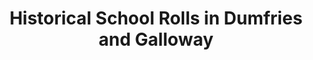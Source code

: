 ---
schema: default
title: Historical School Rolls in Dumfries and Galloway
organization: Dumfries and Galloway Council
notes: 
resources:

  - name: Historical School Rolls in Dumfries and Galloway JSON
  - url: https://api.usmart.io/org/9762f781-5c04-4759-a70b-afc585af1d12/091b7162-6da4-4cc2-a0b8-4936cddbd4eb/1/urql
  - format: JSON

  - name: Historical School Rolls in Dumfries and Galloway CSV
  - url: https://data.usmart.io/org/9762f781-5c04-4759-a70b-afc585af1d12/resource?resourceGUID=41f05d21-058e-4475-b406-e5a6b61edbca
  - format: CSV

license: OGL3
category:

  - Built environment


  - Children

maintainer: Tim Wisniewski
maintainer_email: tim@timwis.com
---
